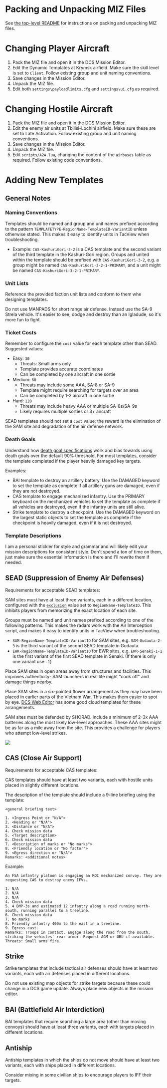 # Packing and Unpacking MIZ Files

See [the top-level README](../../README.md#changing-a-miz-file) for instructions on packing and unpacking MIZ files.

# Changing Player Aircraft

1. Pack the MIZ file and open it in the DCS Mission Editor.
1. Edit the Dynamic Templates at Krymsk airfield. Make sure the skill level is set to `Client`. Follow existing group and unit naming conventions.
1. Save changes in the Mission Editor.
1. Unpack the MIZ file.
1. Edit both `settings\payloadlimits.cfg` and `settings\ui.cfg` as required.

# Changing Hostile Aircraft

1. Pack the MIZ file and open it in the DCS Mission Editor.
1. Edit the enemy air units at Tbilisi-Lochini airfield. Make sure these are set to Late Activation. Follow existing group and unit naming conventions.
1. Save changes in the Mission Editor.
1. Unpack the MIZ file.
1. Edit `scripts/A2A.lua`, changing the content of the `airbases` table as required. Follow existing code conventions.

# Adding New Templates

## General Notes

### Naming Conventions

Templates should be named and group and unit names prefixed according to the pattern `TEMPLATETYPE-RegionName-TemplateID-VariantID` unless otherwise stated. This makes it easy to identify units in TacView when troubleshooting.
  - Example: `CAS-KashuriGori-3-2` is a CAS template and the second variant of the third template in the Kashuri-Gori region. Groups and united within the template should be prefixed with `CAS-KashuriGori-3-2`, e.g. a group might be named `CAS-KashuriGori-3-2-1-PRIMARY`, and a unit might be named `CAS-KashuriGori-3-2-1-PRIMARY`.

### Unit Lists

Reference the provided faction unit lists and conform to them whe designing templates.

Do not use MANPADS for short range air defense. Instead use the SA-9 Strela vehicle. It's easier to see, dodge and destroy than an Igladude, so it's more fun to fight.

### Ticket Costs

Remember to configure the `cost` value for each template other than SEAD. Suggested values: 

- Easy: `30`
  - Threats: Small arms only
  - Template provides accurate coordinates
  - Can be completed by one aircraft in one sortie
- Medium: `60`
  - Threats may include some AAA, SA-8 or SA-9
  - Template might require searching for targets over an area
  - Can be completed by 1-2 aircraft in one sortie
- Hard: `120`
  - Threats may include heavy AAA or multiple SA-8s/SA-9s
  - Likely requires multiple sorties or 3+ aircraft

SEAD templates should not set a `cost` value; the reward is the elimination of the SAM site and degradation of the air defense network.

### Death Goals

Understand how [death goal specifications](https://jtoppins.github.io/dct/designer.html#death-goal-specification-goalspec) work and bias towards using death goals over the default 90% threshold. For most templates, consider the template completed if the player heavily damaged key targets.

Examples: 
  - BAI template to destroy an artillery battery. Use the DAMAGED keyword to set the template as complete if all artillery guns are damaged, even if they are not destroyed.
  - CAS template to engage mechanized infantry. Use the PRIMARY keyboard on the mechanized vehicles to set the template as complete if all vehicles are destroyed, even if the infantry units are still alive.
  - Strike template to destroy a checkpoint. Use the DAMAGED keyword on the largest static objects to set the template as complete if the checkpoint is heavily damaged, even if it is not destroyed.

### Template Descriptions

I am a personal stickler for style and grammar and will likely edit your mission descriptions for consistent style. Don't spend a ton of time on them, just make sure the essential information is there and I'll rewrite them if needed.

## SEAD (Suppression of Enemy Air Defenses)

Requirements for acceptable SEAD templates:

SAM sites must have at least three variants, each in a different location, configured with the [`exclusion`](https://jtoppins.github.io/dct/designer.html#exclusion) value set to `RegionName-TemplateID`. This inhibits players from memorizing the exact location of each site.

Groups must be named and unit names prefixed according to one of the following patterns. This makes the radars work with the Air Interception script, and makes it easy to identify units in TacView when troubleshooting.
  - `SAM-RegionName-TemplateID-VariantID` for SAM sites, e.g. `SAM-Gudauta-2-3` is the third variant of the second SEAD template in Gudauta.
  - `EWR-RegionName-TemplateID-VariantID` for EWR sites, e.g. `EWR-Senaki-1-1` is the first variant of the first SEAD template in Senaki. (If there is only one variant use `-1`)

Place SAM sites in open areas away from structures and facilities. This improves authenticity- SAM launchers in real life might "cook off" and damage things nearby.

Place SAM sites in a six-pointed flower arrangement as they may have been placed in earlier parts of the Vietnam War. This makes them easier to spot by eye. [DCS Web Editor](https://dcs-web-editor.vercel.app/editor) has some good cloud templates for these arrangements.

SAM sites must be defended by SHORAD. Include a minimum of 2-3x AAA batteries along the most likely low-level approaches. These AAA sites might be as far as a mile away from the site. This provides a challenge for players who attempt low-level strikes.

![](../../docs/images/sa2.png)

## CAS (Close Air Support)

Requirements for acceptable CAS templates:

CAS templates should have at least two variants, each with hostile units placed in slightly different locations.

The description of the template should include a 9-line briefing using the template:

```
<general briefing text>

1. <Ingress Point or "N/A">
2. <Heading or "N/A">
3. <Distance or "N/A">
4. Check mission data
5. <Target description>
6. Check mission data
7. <Description of marks or "No marks">
8. <Friendly location or "No factor">
9. <Egress direction or "N/A">
Remarks: <additional notes>
```

Example:

```
An FSA infantry platoon is engaging an ROI mechanized convoy. They are requesting CAS to destroy enemy IFVs.

1. N/A
2. N/A
3. N/A
4. Check mission data
5. 4 BMP-3s and estimated 12 infantry along a road running north-south, running parallel to a treeline.
6. Check mission data
7. No marks
8. Friendly infantry 400m to the east in a treeline.
9. Egress east.
Remarks: Troops in contact. Engage along the road from the south, striking the vehicles' rear armor. Request AGM or GBU if available. Threats: Small arms fire.
```

## Strike

Strike templates that include tactical air defenses should have at least two variants, each with air defenses placed in different locations.

Do not use existing map objects for strike targets because these could change in a DCS game update. Always place new objects in the mission editor.

## BAI (Battlefield Air Interdiction)

BAI templates that require searching a large area (other than moving convoys) should have at least three variants, each with targets placed in different locations.

## Antiship

Antiship templates in which the ships do not move should have at least two variants, each with ships placed in different locations.

Consider mixing in some civilian ships to encourage players to IFF their targets.

